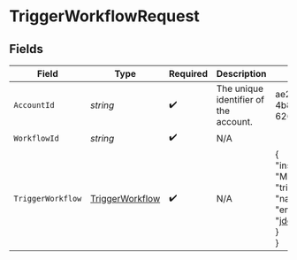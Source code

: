 # TriggerWorkflowRequest


## Fields

| Field                                                                                                    | Type                                                                                                     | Required                                                                                                 | Description                                                                                              | Example                                                                                                  |
| -------------------------------------------------------------------------------------------------------- | -------------------------------------------------------------------------------------------------------- | -------------------------------------------------------------------------------------------------------- | -------------------------------------------------------------------------------------------------------- | -------------------------------------------------------------------------------------------------------- |
| `AccountId`                                                                                              | *string*                                                                                                 | :heavy_check_mark:                                                                                       | The unique identifier of the account.                                                                    | ae232f1f-8efc-4b8c-bb08-626847fad8bb                                                                     |
| `WorkflowId`                                                                                             | *string*                                                                                                 | :heavy_check_mark:                                                                                       | N/A                                                                                                      |                                                                                                          |
| `TriggerWorkflow`                                                                                        | [TriggerWorkflow](../../Models/Components/TriggerWorkflow.md)                                            | :heavy_check_mark:                                                                                       | N/A                                                                                                      | {<br/>"instance_name": "My Instance",<br/>"trigger_inputs": {<br/>"name": "Jon Doe",<br/>"email": "jdoe@example.com"<br/>}<br/>} |